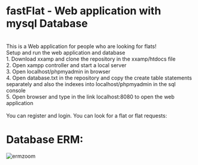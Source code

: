 # fastFlat - Web application with mysql Database 
<br>
This is a Web application for people who are looking for flats!
<br>
Setup and run the web application and database<br>
1. Download xxamp and clone the repository in the xxamp/htdocs file<br>
2. Open xampp controller and start a local server<br>
3. Open localhost/phpmyadmin in browser<br>
4. Open database.txt in the repository and copy the create table statements separately and also the indexes into localhost/phpmyadmin in the sql console<br>
5. Open browser and type in the link localhost:8080 to open the web application<br><br>
You can register and login. 
You can look for a flat or flat requests:<br>






   

#    Database ERM:
   ![ermzoom](https://github.com/alexcodeberlin/fastFlat/assets/159266599/295b4ee5-7778-4357-8163-ff69d2e16735)



